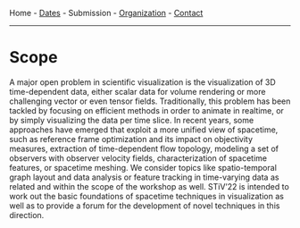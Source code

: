 Home - [Dates](dates.md) - Submission - [Organization](organization.md) - [Contact](contact.md)

---

# Scope

A major open problem in scientific visualization is the visualization of 3D time-dependent data, either scalar data for volume rendering or more challenging vector or even tensor fields. Traditionally, this problem has been tackled by focusing on efficient methods in order to animate in realtime, or by simply visualizing the data per time slice. In recent years, some approaches have emerged that exploit a more unified view of spacetime, such as reference frame optimization and its impact on objectivity measures, extraction of time-dependent flow topology, modeling a set of observers with observer velocity fields, characterization of spacetime features, or spacetime meshing. We consider topics like spatio-temporal graph layout and data analysis or feature tracking in time-varying data as related and within the scope of the workshop as well. STiV’22 is intended to work out the basic foundations of spacetime techniques in visualization as well as to provide a forum for the development of novel techniques in this direction.
